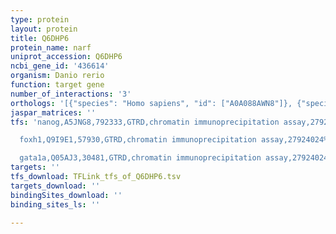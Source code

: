 ```yaml
---
type: protein
layout: protein
title: Q6DHP6
protein_name: narf
uniprot_accession: Q6DHP6
ncbi_gene_id: '436614'
organism: Danio rerio
function: target gene
number_of_interactions: '3'
orthologs: '[{"species": "Homo sapiens", "id": ["A0A088AWN8"]}, {"species": "Mus musculus", "id": ["<a href=\"/protein/q9cyq7\">Q9CYQ7</a>"]}, {"species": "Rattus norvegicus", "id": ["<a href=\"/protein/q2ydu6\">Q2YDU6</a>"]}, {"species": "Caenorhabditis elegans", "id": ["<a href=\"/protein/q9n392\">Q9N392</a>"]}, {"species": "Saccharomyces cerevisiae", "id": ["<a href=\"/protein/p23503\">P23503</a>"]}]'
jaspar_matrices: ''
tfs: 'nanog,A5JNG8,792333,GTRD,chromatin immunoprecipitation assay,27924024%5Buid%5D,No

  foxh1,Q9I9E1,57930,GTRD,chromatin immunoprecipitation assay,27924024%5Buid%5D,No

  gata1a,Q05AJ3,30481,GTRD,chromatin immunoprecipitation assay,27924024%5Buid%5D,No'
targets: ''
tfs_download: TFLink_tfs_of_Q6DHP6.tsv
targets_download: ''
bindingSites_download: ''
binding_sites_ls: ''

---
```

